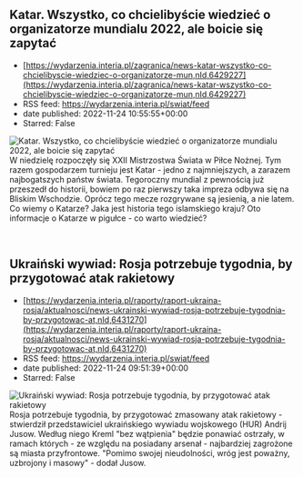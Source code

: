 ## Katar. Wszystko, co chcielibyście wiedzieć o organizatorze mundialu 2022, ale boicie się zapytać
 - [https://wydarzenia.interia.pl/zagranica/news-katar-wszystko-co-chcielibyscie-wiedziec-o-organizatorze-mun,nId,6429227](https://wydarzenia.interia.pl/zagranica/news-katar-wszystko-co-chcielibyscie-wiedziec-o-organizatorze-mun,nId,6429227)
 - RSS feed: https://wydarzenia.interia.pl/swiat/feed
 - date published: 2022-11-24 10:55:55+00:00
 - Starred: False

<p><a href="https://wydarzenia.interia.pl/zagranica/news-katar-wszystko-co-chcielibyscie-wiedziec-o-organizatorze-mun,nId,6429227"><img align="left" alt="Katar. Wszystko, co chcielibyście wiedzieć o organizatorze mundialu 2022, ale boicie się zapytać" src="https://i.iplsc.com/katar-wszystko-co-chcielibyscie-wiedziec-o-organizatorze-mun/000GCCSDSP961M1D-C321.jpg" /></a>W niedzielę rozpoczęły się XXII Mistrzostwa Świata w Piłce Nożnej. Tym razem gospodarzem turnieju jest Katar - jedno z najmniejszych, a zarazem najbogatszych państw świata. Tegoroczny mundial z pewnością już przeszedł do historii, bowiem po raz pierwszy taka impreza odbywa się na Bliskim Wschodzie. Oprócz tego mecze rozgrywane są jesienią, a nie latem. Co wiemy o Katarze? Jaka jest historia tego islamskiego kraju? Oto informacje o Katarze w pigułce - co warto wiedzieć?</p><br clear="all" />

## Ukraiński wywiad: Rosja potrzebuje tygodnia, by przygotować atak rakietowy
 - [https://wydarzenia.interia.pl/raporty/raport-ukraina-rosja/aktualnosci/news-ukrainski-wywiad-rosja-potrzebuje-tygodnia-by-przygotowac-at,nId,6431270](https://wydarzenia.interia.pl/raporty/raport-ukraina-rosja/aktualnosci/news-ukrainski-wywiad-rosja-potrzebuje-tygodnia-by-przygotowac-at,nId,6431270)
 - RSS feed: https://wydarzenia.interia.pl/swiat/feed
 - date published: 2022-11-24 09:51:39+00:00
 - Starred: False

<p><a href="https://wydarzenia.interia.pl/raporty/raport-ukraina-rosja/aktualnosci/news-ukrainski-wywiad-rosja-potrzebuje-tygodnia-by-przygotowac-at,nId,6431270"><img align="left" alt="Ukraiński wywiad: Rosja potrzebuje tygodnia, by przygotować atak rakietowy" src="https://i.iplsc.com/ukrainski-wywiad-rosja-potrzebuje-tygodnia-by-przygotowac-at/000GDZBHMVHURA76-C321.jpg" /></a>Rosja potrzebuje tygodnia, by przygotować zmasowany atak rakietowy - stwierdził przedstawiciel ukraińskiego wywiadu wojskowego (HUR) Andrij Jusow. Według niego Kreml &quot;bez wątpienia&quot; będzie ponawiać ostrzały, w ramach których - ze względu na posiadany arsenał - najbardziej zagrożone są miasta przyfrontowe. &quot;Pomimo swojej nieudolności, wróg jest poważny, uzbrojony i masowy&quot; - dodał Jusow.</p><br clear="all" />
